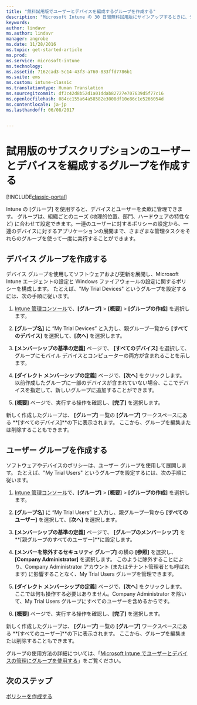 ```yaml
---
title: "無料試用版でユーザーとデバイスを編成するグループを作成する"
description: "Microsoft Intune の 30 日間無料試用版にサインアップするときに、デバイス グループとユーザー グループを作成する方法を説明します。"
keywords: 
author: lindavr
ms.author: lindavr
manager: angrobe
ms.date: 11/28/2016
ms.topic: get-started-article
ms.prod: 
ms.service: microsoft-intune
ms.technology: 
ms.assetid: 7162cad3-5c14-43f3-a760-833ffd7786b1
ms.suite: ems
ms.custom: intune-classic
ms.translationtype: Human Translation
ms.sourcegitcommit: df3c42d8b52d1a01ddab82727e707639d5f77c16
ms.openlocfilehash: 084cc155a64a58582e3008df10e86c1e5266054d
ms.contentlocale: ja-jp
ms.lasthandoff: 06/08/2017


---
```


# <a name="create-groups-to-organize-evaluation-subscription-users-and-devices"></a>試用版のサブスクリプションのユーザーとデバイスを編成するグループを作成する

[!INCLUDE[classic-portal](../includes/classic-portal.md)]

Intune の [グループ] を使用すると、デバイスとユーザーを柔軟に管理できます。 グループは、組織ごとのニーズ (地理的位置、部門、ハードウェアの特性など) に合わせて設定できます。一連のユーザーに対するポリシーの設定から、一連のデバイスに対するアプリケーションの展開まで、さまざまな管理タスクをそれらのグループを使って一度に実行することができます。

## <a name="create-a-device-group"></a>デバイス グループを作成する
デバイス グループを使用してソフトウェアおよび更新を展開し、Microsoft Intune エージェントの設定と Windows ファイアウォールの設定に関するポリシーを構成します。 たとえば、"My Trial Devices" というグループを設定するには、次の手順に従います。

1.  [Intune 管理コンソール](https://manage.microsoft.com/)で、**[グループ]** &gt; **[概要]** &gt; **[グループの作成]** を選択します。

2.  **[グループ名]** に “My Trial Devices” と入力し、親グループ一覧から **[すべてのデバイス]** を選択して、**[次へ]** を選択します。

3.  **[メンバーシップの基準の定義]** ページで、 **[すべてのデバイス]** を選択して、グループにモバイル デバイスとコンピューターの両方が含まれることを示します。

4.  **[ダイレクト メンバーシップの定義]** ページで、**[次へ]** をクリックします。 以前作成したグループに一部のデバイスが含まれていない場合、ここでデバイスを指定して、新しいグループに追加することができます。

5.  **[概要]** ページで、実行する操作を確認し、**[完了]** を選択します。

新しく作成したグループは、 **[グループ]** 一覧の **[グループ]** ワークスペースにある **[すべてのデバイス]**の下に表示されます。 ここから、グループを編集または削除することもできます。

## <a name="create-a-user-group"></a>ユーザー グループを作成する
ソフトウェアやデバイスのポリシーは、ユーザー グループを使用して展開します。 たとえば、"My Trial Users" というグループを設定するには、次の手順に従います。

1.  [Intune 管理コンソール](https://manage.microsoft.com/)で、**[グループ]** &gt; **[概要]** &gt; **[グループの作成]** を選択します。

2.  **[グループ名]** に “My Trial Users” と入力し、親グループ一覧から **[すべてのユーザー]** を選択して、**[次へ]** を選択します。

3.  **[メンバーシップの基準の定義]** ページで、 **[グループのメンバーシップ]** を **[親グループのすべてのユーザー]**に設定します。

4.  **[メンバーを除外するセキュリティ グループ]** の横の **[参照]** を選択し、**[Company Administrator]** を選択します。 このように除外することにより、Company Administrator アカウント (またはテナント管理者とも呼ばれます) に影響することなく、My Trial Users グループを管理できます。

5.  **[ダイレクト メンバーシップの定義]** ページで、**[次へ]** をクリックします。 ここでは何も操作する必要はありません。Company Administrator を除いて、My Trial Users グループにすべてのユーザーを含めるからです。

6.  **[概要]** ページで、実行する操作を確認し、**[完了]** を選択します。

新しく作成したグループは、 **[グループ]** 一覧の **[グループ]** ワークスペースにある **[すべてのユーザー]**の下に表示されます。 ここから、グループを編集または削除することもできます。

グループの使用方法の詳細については、「[Microsoft Intune でユーザーとデバイスの管理にグループを使用する](/intune-classic/Deploy-Use/use-groups-to-manage-users-and-devices-with-microsoft-intune)」をご覧ください。

## <a name="next-steps"></a>次のステップ
[ポリシーを作成する](get-started-with-a-30-day-trial-of-microsoft-intune-step-4.md)  

